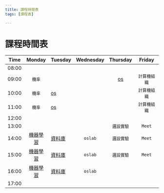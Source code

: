 ```yaml
---
title: 課程時間表
tags: [課程表]

---
```



# 課程時間表



| Time  |                        Monday                        | Tuesday                           | Wednesday |           Thursday            |    Friday    |
|:-----:|:----------------------------------------------------:|:--------------------------------- |:---------:|:-----------------------------:|:------------:|
| 08:00 |                                                      |                                   |           |                               |              |
| 09:00 |                        `機率`                        |                                   |           | [os](/oLRXqDbhTnaQYT-MUlGEeA) | `計算機組織` |
| 10:00 |                        `機率`                        | [os](/oLRXqDbhTnaQYT-MUlGEeA)     |           |                               | `計算機組織` |
| 11:00 |                        `機率`                        | [os](/oLRXqDbhTnaQYT-MUlGEeA)     |           |                               | `計算機組織` |
| 12:00 |                                                      |                                   |           |                               |              |
| 13:00 |                                                      |                                   |           |          `邏設實驗`           |    `Meet`    |
| 14:00 | [機器學習](https://hackmd.io/Et2SvyBETcen3RrZwDv6Rg) | [資料庫](/KmeuD96xRp6xEglvEV1uEg) |  `oslab`  |          `邏設實驗`           |    `Meet`    |
| 15:00 | [機器學習](https://hackmd.io/Et2SvyBETcen3RrZwDv6Rg) | [資料庫](/KmeuD96xRp6xEglvEV1uEg) |  `oslab`  |          `邏設實驗`           |    `Meet`    |
| 16:00 | [機器學習](https://hackmd.io/Et2SvyBETcen3RrZwDv6Rg) | [資料庫](/KmeuD96xRp6xEglvEV1uEg) |  `oslab`  |                               |              |
| 17:00 |                                                      |                                   |           |                               |              |
